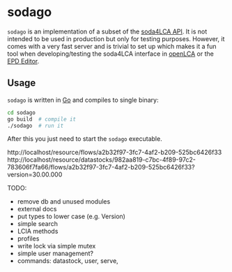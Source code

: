 # sodago
`sodago` is an implementation of a subset of the [soda4LCA
API](https://bitbucket.org/okusche/soda4lca). It is not intended to be used in
production but only for testing purposes. However, it comes with a very fast
server and is trivial to set up which makes it a fun tool when
developing/testing the soda4LCA interface in
[openLCA](https://github.com/GreenDelta/olca-app) or the [EPD
Editor](https://github.com/GreenDelta/epd-editor). 

## Usage
`sodago` is written in [Go](https://golang.org) and compiles to single binary:

```bash
cd sodago
go build  # compile it
./sodago  # run it
```

After this you just need to start the `sodago` executable.

http://localhost/resource/flows/a2b32f97-3fc7-4af2-b209-525bc6426f33
http://localhost/resource/datastocks/982aa819-c7bc-4f89-97c2-783606f7fa66/flows/a2b32f97-3fc7-4af2-b209-525bc6426f33?version=30.00.000

TODO:
* remove db and unused modules
* external docs
* put types to lower case (e.g. Version)
* simple search
* LCIA methods
* profiles
* write lock via simple mutex
* simple user management?
* commands: datastock, user, serve,